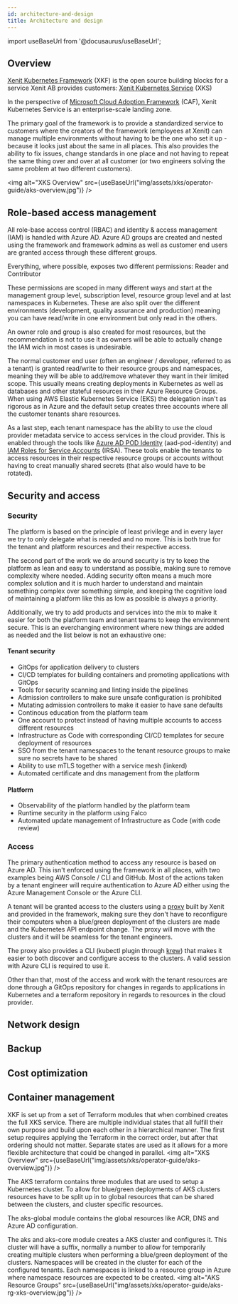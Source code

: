 ```yaml
---
id: architecture-and-design
title: Architecture and design
---
```


import useBaseUrl from '@docusaurus/useBaseUrl';

## Overview

[Xenit Kubernetes Framework](https://github.com/search?q=topic%3Axenit-kubernetes-framework+org%3AXenitAB+fork%3Atrue) (XKF) is the open source building blocks for a service Xenit AB provides customers: [Xenit Kubernetes Service](https://xenit.se/it-tjanster/kubernetes-eng/) (XKS)

In the perspective of [Microsoft Cloud Adoption Framework](https://docs.microsoft.com/en-us/azure/cloud-adoption-framework/ready/enterprise-scale/architecture) (CAF), Xenit Kubernetes Service is an enterprise-scale landing zone.

The primary goal of the framework is to provide a standardized service to customers where the creators of the framework (employees at Xenit) can manage multiple environments without having to be the one who set it up - because it looks just about the same in all places. This also provides the ability to fix issues, change standards in one place and not having to repeat the same thing over and over at all customer (or two engineers solving the same problem at two different customers).

<img alt="XKS Overview" src={useBaseUrl("img/assets/xks/operator-guide/aks-overview.jpg")} />

## Role-based access management

All role-base access control (RBAC) and identity & access management (IAM) is handled with Azure AD. Azure AD groups are created and nested using the framework and framework admins as well as customer end users are granted access through these different groups.

Everything, where possible, exposes two different permissions: Reader and Contributor

These permissions are scoped in many different ways and start at the management group level, subscription level, resource group level and at last namespaces in Kubernetes. These are also split over the different environments (development, quality assurance and production) meaning you can have read/write in one environment but only read in the others.

An owner role and group is also created for most resources, but the recommendation is not to use it as owners will be able to actually change the IAM wich in most cases is undesirable.

The normal customer end user (often an engineer / developer, referred to as a tenant) is granted read/write to their resource groups and namespaces, meaning they will be able to add/remove whatever they want in their limited scope. This usually means creating deployments in Kubernetes as well as databases and other stateful resources in their Azure Resource Groups. When using AWS Elastic Kubernetes Service (EKS) the delegation insn't as rigorous as in Azure and the default setup creates three accounts where all the customer tenants share resources.

As a last step, each tenant namespace has the ability to use the cloud provider metadata service to access services in the cloud provider. This is enabled through the tools like [Azure AD POD Identity](https://github.com/Azure/aad-pod-identity) (aad-pod-identity) and [IAM Roles for Service Accounts](https://docs.aws.amazon.com/eks/latest/userguide/iam-roles-for-service-accounts.html) (IRSA). These tools enable the tenants to access resources in their respective resource groups or accounts without having to creat manually shared secrets (that also would have to be rotated).

## Security and access

### Security

The platform is based on the principle of least privilege and in every layer we try to only delegate what is needed and no more. This is both true for the tenant and platform resources and their respective access.

The second part of the work we do around security is try to keep the platform as lean and easy to understand as possible, making sure to remove complexity where needed. Adding security often means a much more complex solution and it is much harder to understand and maintain something complex over something simple, and keeping the cognitive load of maintaining a platform like this as low as possible is always a priority.

Additionally, we try to add products and services into the mix to make it easier for both the platform team and tenant teams to keep the environment secure. This is an everchanging environment where new things are added as needed and the list below is not an exhaustive one:

#### Tenant security

- GitOps for application delivery to clusters
- CI/CD templates for building containers and promoting applications with GitOps
- Tools for security scanning and linting inside the pipelines
- Admission controllers to make sure unsafe configuration is prohibited
- Mutating admission controllers to make it easier to have sane defaults
- Continous education from the platform team
- One account to protect instead of having multiple accounts to access different resources
- Infrastructure as Code with corresponding CI/CD templates for secure deployment of resources
- SSO from the tenant namespaces to the tenant resource groups to make sure no secrets have to be shared
- Ability to use mTLS together with a service mesh (linkerd)
- Automated certificate and dns management from the platform

#### Platform

- Observability of the platform handled by the platform team
- Runtime security in the platform using Falco
- Automated update management of Infrastructure as Code (with code review)

### Access

The primary authentication method to access any resource is based on Azure AD. This isn't enforced using the framework in all places, with two examples being AWS Console / CLI and GitHub. Most of the actions taken by a tenant engineer will require authentication to Azure AD either using the Azure Management Console or the Azure CLI.

A tenant will be granted access to the clusters using a [proxy](https://github.com/XenitAB/azad-kube-proxy) built by Xenit and provided in the framework, making sure they don't have to reconfigure their computers when a blue/green deployment of the clusters are made and the Kubernetes API endpoint change. The proxy will move with the clusters and it will be seamless for the tenant engineers.

The proxy also provides a CLI (kubectl plugin through [krew](https://krew.sigs.k8s.io/)) that makes it easier to both discover and configure access to the clusters. A valid session with Azure CLI is required to use it.

Other than that, most of the access and work with the tenant resources are done through a GitOps repository for changes in regards to applications in Kubernetes and a terraform repository in regards to resources in the cloud provider.

## Network design

## Backup

## Cost optimization

## Container management

XKF is set up from a set of Terraform modules that when combined creates the full XKS service. There are multiple individual states that all fulfill their own purpose and build
upon each other in a hierarchical manner. The first setup requires applying the Terraform in the correct order, but after that ordering should not matter. Separate states are used
as it allows for a more flexible architecture that could be changed in parallel.
<img alt="XKS Overview" src={useBaseUrl("img/assets/xks/operator-guide/aks-overview.jpg")} />

The AKS terraform contains three modules that are used to setup a Kubernetes cluster. To allow for blue/green deployments of AKS clusters resources have to be split up in to
global resources that can be shared between the clusters, and cluster specific resources.

The aks-global module contains the global resources like ACR, DNS and Azure AD configuration.

The aks and aks-core module creates a AKS cluster and configures it. This cluster will have a suffix, normally a number to allow for temporarily creating multiple clusters
when performing a blue/green deployment of the clusters. Namespaces will be created in the cluster for each of the configured tenants. Each namespaces is linked to a resource
group in Azure where namespace resources are expected to be created.
<img alt="AKS Resource Groups" src={useBaseUrl("img/assets/xks/operator-guide/aks-rg-xks-overview.jpg")} />
